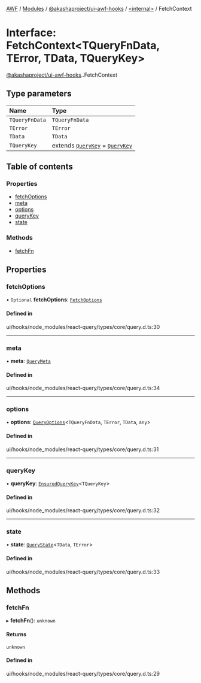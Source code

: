 [AWF](../README.md) / [Modules](../modules.md) / [@akashaproject/ui-awf-hooks](../modules/akashaproject_ui_awf_hooks.md) / [<internal\>](../modules/akashaproject_ui_awf_hooks._internal_.md) / FetchContext

# Interface: FetchContext<TQueryFnData, TError, TData, TQueryKey\>

[@akashaproject/ui-awf-hooks](../modules/akashaproject_ui_awf_hooks.md).[<internal>](../modules/akashaproject_ui_awf_hooks._internal_.md).FetchContext

## Type parameters

| Name | Type |
| :------ | :------ |
| `TQueryFnData` | `TQueryFnData` |
| `TError` | `TError` |
| `TData` | `TData` |
| `TQueryKey` | extends [`QueryKey`](../modules/akashaproject_ui_awf_hooks._internal_.md#querykey) = [`QueryKey`](../modules/akashaproject_ui_awf_hooks._internal_.md#querykey) |

## Table of contents

### Properties

- [fetchOptions](akashaproject_ui_awf_hooks._internal_.FetchContext.md#fetchoptions)
- [meta](akashaproject_ui_awf_hooks._internal_.FetchContext.md#meta)
- [options](akashaproject_ui_awf_hooks._internal_.FetchContext.md#options)
- [queryKey](akashaproject_ui_awf_hooks._internal_.FetchContext.md#querykey)
- [state](akashaproject_ui_awf_hooks._internal_.FetchContext.md#state)

### Methods

- [fetchFn](akashaproject_ui_awf_hooks._internal_.FetchContext.md#fetchfn)

## Properties

### fetchOptions

• `Optional` **fetchOptions**: [`FetchOptions`](akashaproject_ui_awf_hooks._internal_.FetchOptions.md)

#### Defined in

ui/hooks/node_modules/react-query/types/core/query.d.ts:30

___

### meta

• **meta**: [`QueryMeta`](../modules/akashaproject_ui_awf_hooks._internal_.md#querymeta)

#### Defined in

ui/hooks/node_modules/react-query/types/core/query.d.ts:34

___

### options

• **options**: [`QueryOptions`](akashaproject_ui_awf_hooks._internal_.QueryOptions.md)<`TQueryFnData`, `TError`, `TData`, `any`\>

#### Defined in

ui/hooks/node_modules/react-query/types/core/query.d.ts:31

___

### queryKey

• **queryKey**: [`EnsuredQueryKey`](../modules/akashaproject_ui_awf_hooks._internal_.md#ensuredquerykey)<`TQueryKey`\>

#### Defined in

ui/hooks/node_modules/react-query/types/core/query.d.ts:32

___

### state

• **state**: [`QueryState`](akashaproject_ui_awf_hooks._internal_.QueryState.md)<`TData`, `TError`\>

#### Defined in

ui/hooks/node_modules/react-query/types/core/query.d.ts:33

## Methods

### fetchFn

▸ **fetchFn**(): `unknown`

#### Returns

`unknown`

#### Defined in

ui/hooks/node_modules/react-query/types/core/query.d.ts:29
